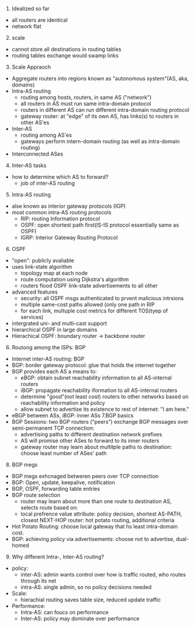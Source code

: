 1. Idealized so far 
  - all routers are identical 
  - network flat 

2. scale 
  - cannot store all destinations in routing tables 
  - routing tables exchange would swamp links 
3. Scale Appraoch 
  - Aggregate routers into regions known as "autonomous system"(AS, aka, domains)
  - Intra-AS routing 
     - routing among hosts, routers, in same AS ("network")
     - all routers in AS must run same intra-domain protocol 
     - routers in different AS can run different intra-domain routing protocol 
     - gateway router: at "edge" of its own AS, has links(s) to routers in other AS'es 
  - Inter-AS 
    - routing among AS'es 
    - gateways perform intern-domain routing (as well as intra-domain routing)
  - Interconnected ASes 
4. Inter-AS tasks 
  - how to determine which AS to forward?
    - job of inter-AS routing 
5. Intra-AS routing 
  - alse known as interior gateway protocols (IGP)
  - most common intra-AS routing protocols 
    - RIP: routing Information protocol
    - OSPF: open shortest path first(IS-IS protocol essentially same as OSPF)
    - IGRP: Interior Gateway Routing Protocol 
6. OSPF 
  - "open": publicly avaliable 
  - uses link-state algorithm 
    - topology map at each node 
    - route computation using Dijkstra's algorithm 
    - routers flood OSPF link-state advertisements to all other 
  - advanced features 
    - security: all OSPF msgs authenticated to prvent malicious intrsions 
    - multiple same-cost paths allowed (only one path in RIP 
    - for each link, multuple cost metrics for different TOS(tyep of services)
  - intergrated uni- and multi-cast support 
  - hierarchical OSPF in large domains 
  - Hierachical OSPF: boundary router -> backbone router 
6. Routong among the ISPs: BGP 
  - Internet inter-AS routing: BGP
  - BGP: border gateway protocol: glue that holds the internet together 
  - BGP provides each AS a means to: 
    - eBGP: obtain subnet reachability information to all AS-internal routers 
    - iBGP: propagate reachability iformation to all AS-internal routers 
    - determine "good"(not least cost) routers to other networks based on reachability information and policy 
    - allow subnet to advertise its existence to rest of internet: "I am here."
  - eBGP between ASs, iBGP: inner ASs
7.BGP basics
  - BGP Sessions: two BGP routers ("peers") exchange BGP messages over semi-permanent TCP connection: 
    - advertising paths to different destination network prefixes
    - AS will promise other ASes to forward to its inner routers 
    - gateway router may learn about multitple paths to destination:  choose least number of ASes' path 
8. BGP megs 
  - BGP megs exhcnaged betweren peers over TCP connection 
  - BGP: Open, update, keepalive, notification
  - BGP, OSPF, forwarding table entries 
  - BGP route selection 
    - router may learn about more than one route to destination AS, selects route based on: 
    - local prefrence value attribute: policy decision, shortest AS-PATH, closest NEXT-HOP router: hot potato routing, additional criteria
  - Hot Potato Routing: choose local gateway that hs least intra-domain cost. 
  - BGP: achieving policy via advertisements: choose not to advertise, dual-homed
9. Why different Intra-, Inter-AS routing?
  - policy: 
    - inter-AS: admin wants control over how is traffic routed, who routes through its net 
    - intra-AS: single admin, so no policy decisions needed 
  - Scale: 
    - hierachial routing saves table size, reduced update traffic 
  - Performance:  
    - Intra-AS: can foucs on performance 
    - Inter-AS: policy may dominate over performance 
    
    
  
  
  
  
    
  







